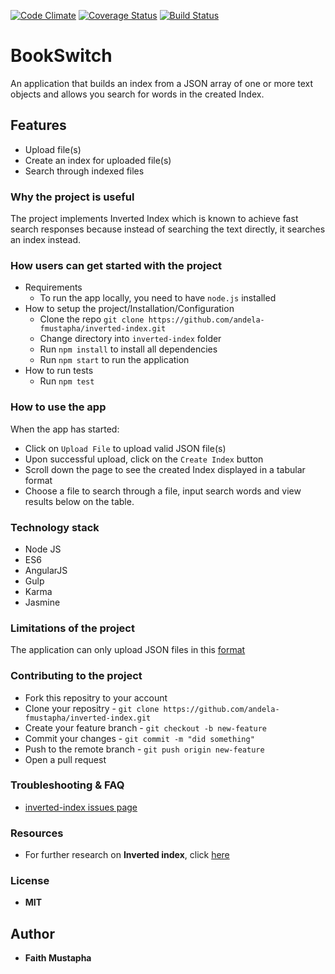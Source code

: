 [![Code Climate](https://codeclimate.com/github/andela-fmustapha/inverted-index/badges/gpa.svg)](https://codeclimate.com/github/andela-fmustapha/inverted-index) [![Coverage Status](https://coveralls.io/repos/github/andela-fmustapha/inverted-index/badge.svg?branch=master)](https://coveralls.io/github/andela-fmustapha/inverted-index) [![Build Status](https://travis-ci.org/andela-fmustapha/inverted-index.svg?branch=master)](https://travis-ci.org/andela-fmustapha/inverted-index)


# BookSwitch
An application that builds an index from a JSON array of one or more text objects and allows you search for words in the created Index.

## Features
- Upload file(s)
- Create an index for uploaded file(s)
- Search through indexed files 

### Why the project is useful
The project implements Inverted Index which is known to achieve fast search responses because instead of searching the text directly, it searches an index instead.

### How users can get started with the project
  - Requirements
    * To run the app locally, you need to have `node.js` installed
  - How to setup the project/Installation/Configuration
    * Clone the repo `git clone https://github.com/andela-fmustapha/inverted-index.git`
    * Change directory into `inverted-index` folder
    * Run `npm install` to install all dependencies
    * Run `npm start` to run the application
  - How to run tests
    * Run `npm test` 

### How to use the app
When the app has started: 
* Click on `Upload File` to upload valid JSON file(s)
* Upon successful upload, click on the `Create Index` button 
* Scroll down the page to see the created Index displayed in a tabular format
* Choose a file to search through a file, input search words and view results below on the table.


### Technology stack
* Node JS
* ES6
* AngularJS
* Gulp
* Karma 
* Jasmine

### Limitations of the project
The application can only upload JSON files in this [format](https://gist.github.com/q-ode/72019451b98f079a8d737eb7a412bf14)

### Contributing to the project
* Fork this repositry to your account
* Clone your repositry -  `git clone https://github.com/andela-fmustapha/inverted-index.git`
* Create your feature branch - `git checkout -b new-feature`
* Commit your changes - `git commit -m "did something"`
* Push to the remote branch - `git push origin new-feature`
* Open a pull request

### Troubleshooting & FAQ
- [inverted-index issues page](https://github.com/andela-fmustapha/inverted-index/issues)

### Resources
- For further research on **Inverted index**, click [here](https://www.elastic.co/guide/en/elasticsearch/guide/current/inverted-index.html)

### License
  *  **MIT**

## Author
* **Faith Mustapha**
